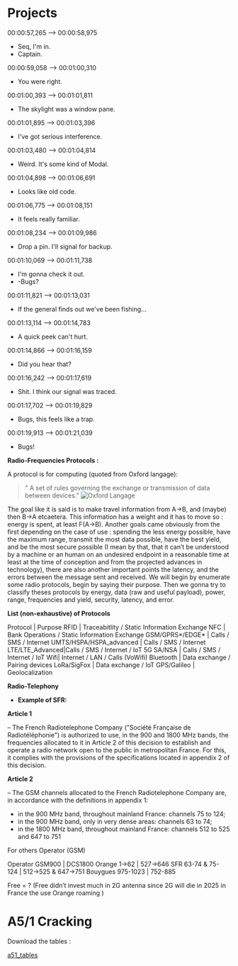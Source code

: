 # Projects


00:00:57,265 --> 00:00:58,975
- Seq, I'm in.
- Captain.

00:00:59,058 --> 00:01:00,310
- You were right.

00:01:00,393 --> 00:01:01,811
- The skylight was a window pane.

00:01:01,895 --> 00:01:03,396
- I've got serious interference.

00:01:03,480 --> 00:01:04,814
- Weird. It's some kind of Modal.

00:01:04,898 --> 00:01:06,691
- Looks like old code.

00:01:06,775 --> 00:01:08,151
- It feels really familiar.

00:01:08,234 --> 00:01:09,986
- Drop a pin. I'll signal for backup.

00:01:10,069 --> 00:01:11,738
- I'm gonna check it out.
- -Bugs?

00:01:11,821 --> 00:01:13,031
- If the general finds out we've been fishing...

00:01:13,114 --> 00:01:14,783
- A quick peek can't hurt.

00:01:14,866 --> 00:01:16,159
- Did you hear that?

00:01:16,242 --> 00:01:17,619
- Shit. I think our signal was traced.

00:01:17,702 --> 00:01:19,829
- Bugs, this feels like a trap.

00:01:19,913 --> 00:01:21,039
- Bugs!

**Radio-Frequencies Protocols :**

A protocol is for computing (quoted from Oxford langage):  

> " A set of rules governing the exchange or transmission of data between devices." ![Oxford Langage](https://www.oed.com/)

The goal like it is said is to make travel information from A-\>B, and (maybe) then B-\>A etcaetera. This information has a weight and it has to move so : energy is spent, at least F(A-\>B). Another goals came obviously from the first depending on
the case of use : spending the less energy possible, have the maximum range, transmit the most data possible, have the best yield, and be the most secure possible (I mean by that, that it can’t be understood by a
machine or an human on an undesired endpoint in a reasonable time at least at the time of conception and from the projected advances in technology), there are also another important points the latency, and
the errors between the message sent and received. We will begin by enumerate some radio protocols, begin by saying their purpose. Then we
gonna try to classify theses protocols by energy, data (raw and useful payload), power, range, frequencies and yield, security, latency, and
error.

**List (non-exhaustive) of Protocols**

Protocol | Purpose
RFID | Traceabitlity / Static Information Exchange
NFC | Bank Operations / Static Information Exchange
GSM/GPRS*/EDGE* | Calls / SMS / Internet
UMTS/HSPA/HSPA_advanced | Calls / SMS / Internet
LTE/LTE_Advanced|Calls / SMS / Internet / IoT 
5G SA/NSA   | Calls / SMS / Internet / IoT 
Wifi| Internet / LAN / Calls (VoWifi)
Bluetooth   | Data exchange / Pairing devices
LoRa/SigFox | Data exchange / IoT
GPS/Galileo | Geolocalization


**Radio-Telephony**

- **Example of SFR:**

**Article 1**

– The French Radiotelephone Company ("Société Française de Radiotéléphonie") is authorized to use, in the 900 and 1800 MHz bands,
the frequencies allocated to it in Article 2 of this decision to establish and operate a radio network open to the public in metropolitan
France. For this, it complies with the provisions of the specifications located in appendix 2 of this decision.

**Article 2**

– The GSM channels allocated to the French Radiotelephone Company are,
in accordance with the definitions in appendix 1:

-   in the 900 MHz band, throughout mainland France: channels 75 to 124;
-   in the 900 MHz band, only in very dense areas: channels 63 to 74;
-   in the 1800 MHz band, throughout mainland France: channels 512 to
525 and 647 to 751

For others Operator (GSM)

 Operator GSM900  | DCS1800
Orange   1→62 | 527→646
SFR  63-74 & 75-124 | 512→525 & 647→751
Bouygues 975-1023 | 752-885

Free = ? (Free didn’t invest much in 2G antenna since 2G will die in 2025 in France the use Orange roaming )


# **A5/1 Cracking**

Download the tables :

[a51_tables](assets/https://infocon.org/rainbow%20tables/A51/)

